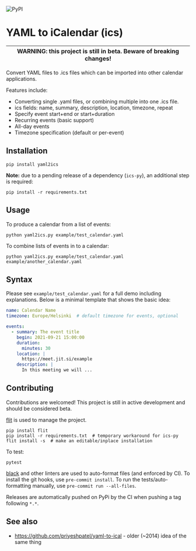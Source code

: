 ![PyPI](https://img.shields.io/pypi/v/yaml2ics?style=for-the-badge)

# YAML to iCalendar (ics)

| WARNING: this project is still in beta. Beware of breaking changes! |
|---------------------------------------------------------------------|

Convert YAML files to .ics files which can be imported into other
calendar applications.

Features include:
- Converting single .yaml files, or combining multiple into one .ics
  file.
- ics fields: name, summary, description, location, timezone, repeat
- Specify event start+end or start+duration
- Recurring events (basic support)
- All-day events
- Timezone specification (default or per-event)

## Installation

```
pip install yaml2ics
```

**Note:** due to a pending release of a dependency (`ics-py`), an additional
step is required:

```
pip install -r requirements.txt
```

## Usage

To produce a calendar from a list of events:

```
python yaml2ics.py example/test_calendar.yaml
```

To combine lists of events in to a calendar:

```
python yaml2ics.py example/test_calendar.yaml example/another_calendar.yaml
```

## Syntax

Please see `example/test_calendar.yaml` for a full demo including
explanations.  Below is a minimal template that shows the basic idea:

```yaml
name: Calendar Name
timezone: Europe/Helsinki  # default timezone for events, optional

events:
  - summary: The event title
    begin: 2021-09-21 15:00:00
    duration:
      minutes: 30
    location: |
      https://meet.jit.si/example
    description: |
      In this meeting we will ...
```

## Contributing

Contributions are welcomed! This project is still in active development
and should be considered beta.

[flit](https://flit.readthedocs.io/en/latest/) is used to manage the project.

```
pip install flit
pip install -r requirements.txt  # temporary workaround for ics-py
flit install -s  # make an editable/inplace installation
```

To test:

```
pytest
```

[black](https://github.com/psf/black) and other linters are used to auto-format
files (and enforced by CI). To install the git hooks, use `pre-commit install`.
To run the tests/auto-formatting manually, use `pre-commit run
--all-files`.

Releases are automatically pushed on PyPi by the CI when pushing a tag
following `*.*`.

## See also

* https://github.com/priyeshpatel/yaml-to-ical - older (~2014) idea of
  the same thing
